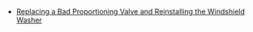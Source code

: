- [Replacing a Bad Proportioning Valve and Reinstalling the Windshield Washer](https://youtu.be/wRiBag-IGRQ)
